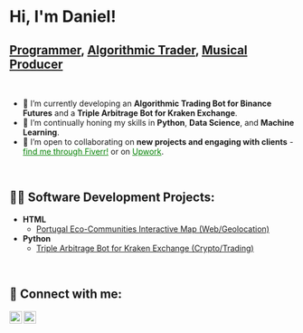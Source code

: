 <h1>Hi, I'm Daniel! </h1><h2><a href="#">Programmer</a>, <a href="#">Algorithmic Trader</a>, <a href="#">Musical Producer</a></h2></br>

- 🔭 I’m currently developing an **Algorithmic Trading Bot for Binance Futures** and a **Triple Arbitrage Bot for Kraken Exchange**.
- 🌱 I’m continually honing my skills in **Python**, **Data Science**, and **Machine Learning**.
- 👯 I’m open to collaborating on **new projects and engaging with clients** - <a href="https://www.fiverr.com/indias" style="color:#008000">find me through Fiverr!</a> or on <a href="https://www.upwork.com/freelancers/danielf26" style="color:#008000">Upwork</a>.

</br><h2>👨‍💻 Software Development Projects:</h2>
- **HTML**
  - [Portugal Eco-Communities Interactive Map (Web/Geolocation)](https://github.com/IndiasFernandes/Interactive-Mapping)
- **Python**
  - [Triple Arbitrage Bot for Kraken Exchange (Crypto/Trading)](https://github.com/your-github-username/arbitrage-bot)

</br><h2> 🤳 Connect with me:</h2>

[<img align="left" alt="IndiasFernandes | LinkedIn" width="22px" src="https://cdn.jsdelivr.net/npm/simple-icons@v3/icons/linkedin.svg" />][linkedin]
[<img align="left" alt="IndiasFernandes | Fiverr" width="22px" src="https://cdn.jsdelivr.net/npm/simple-icons@v3/icons/fiverr.svg" />][fiverr]

[linkedin]: https://www.linkedin.com/in/indiasfernandes/
[fiverr]: https://www.fiverr.com/indias
